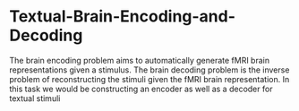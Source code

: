 # Textual-Brain-Encoding-and-Decoding
The brain encoding problem aims to automatically generate fMRI brain representations given a stimulus. The brain decoding problem is the inverse problem of reconstructing the stimuli given the fMRI brain representation. In this task we would be constructing an encoder as well as a decoder for textual stimuli
